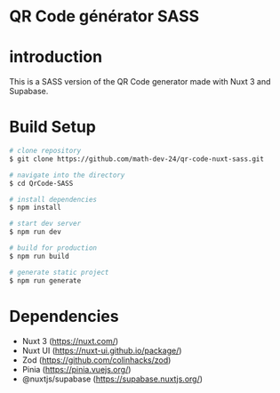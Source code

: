 # QR Code générator SASS

# introduction
This is a SASS version of the QR Code generator made with Nuxt 3 and Supabase.

# Build Setup
```bash
# clone repository
$ git clone https://github.com/math-dev-24/qr-code-nuxt-sass.git

# navigate into the directory
$ cd QrCode-SASS

# install dependencies
$ npm install

# start dev server
$ npm run dev

# build for production
$ npm run build

# generate static project
$ npm run generate
```

# Dependencies

- Nuxt 3 (https://nuxt.com/)
- Nuxt UI (https://nuxt-ui.github.io/package/)
- Zod (https://github.com/colinhacks/zod)
- Pinia (https://pinia.vuejs.org/)
- @nuxtjs/supabase (https://supabase.nuxtjs.org/)